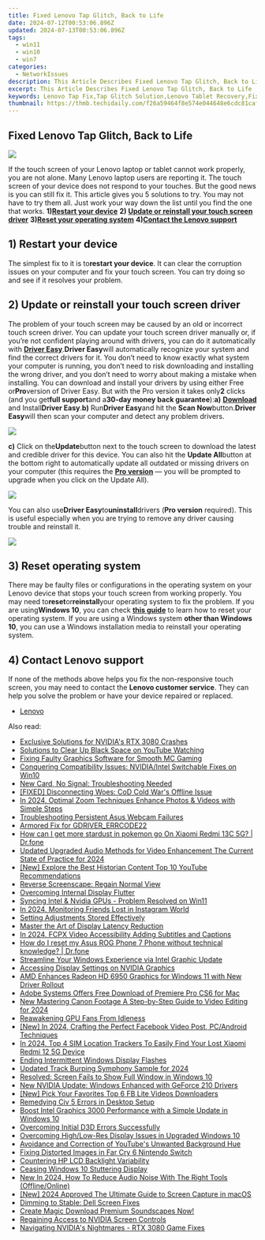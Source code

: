 ```yaml
---
title: Fixed Lenovo Tap Glitch, Back to Life
date: 2024-07-12T00:53:06.896Z
updated: 2024-07-13T00:53:06.896Z
tags:
  - win11
  - win10
  - win7
categories:
  - NetworkIssues
description: This Article Describes Fixed Lenovo Tap Glitch, Back to Life
excerpt: This Article Describes Fixed Lenovo Tap Glitch, Back to Life
keywords: Lenovo Tap Fix,Tap Glitch Solution,Lenovo Tablet Recovery,Fix Lenovo Touch Screen Glitch,Lenovo Tap Reset Troubleshoot,Tap Glitch Repair Lenovo,Lenovo Tablet Stability Update
thumbnail: https://thmb.techidaily.com/f26a59464f8e574e044648e6cdc81caf2b237e34a022cd9f7fc07fa743d91c68.jpg
---
```


## Fixed Lenovo Tap Glitch, Back to Life

![](https://images.drivereasy.com/wp-content/uploads/2017/10/img_59dad8de1a27e.jpg)

If the touch screen of your Lenovo laptop or tablet cannot work properly, you are not alone. Many Lenovo laptop users are reporting it. The touch screen of your device does not respond to your touches. But the good news is you can still fix it. This article gives you 5 solutions to try. You may not have to try them all. Just work your way down the list until you find the one that works. **1)[Restart your device](#a)**   **2) [Update or reinstall your touch screen driver](#b)**   **3)[Reset your operating system](#c)**   **4)[Contact the Lenovo support](#d)**

## 1) Restart your device

The simplest fix to it is to**restart your device**. It can clear the corruption issues on your computer and fix your touch screen. You can try doing so and see if it resolves your problem.

## 2) Update or reinstall your touch screen driver

The problem of your touch screen may be caused by an old or incorrect touch screen driver. You can update your touch screen driver manually or, if you’re not confident playing around with drivers, you can do it automatically with [**Driver Easy**](https://tools.techidaily.com/drivereasy/download/).**Driver Easy**will automatically recognize your system and find the correct drivers for it. You don’t need to know exactly what system your computer is running, you don’t need to risk downloading and installing the wrong driver, and you don’t need to worry about making a mistake when installing. You can download and install your drivers by using either Free or**Pro**version of Driver Easy. But with the Pro version it takes only**2** clicks (and you get**full support**and a**30-day money back guarantee**):**a)** [**Download**](https://tools.techidaily.com/drivereasy/download/) and Install**Driver Easy**.**b)** Run**Driver Easy**and hit the **Scan Now**button.**Driver Easy**will then scan your computer and detect any problem drivers.

![](https://images.drivereasy.com/wp-content/uploads/2017/07/img_59682e9883633.png)

**c)** Click on the**Update**button next to the touch screen to download the latest and credible driver for this device. You can also hit the **Update All**button at the bottom right to automatically update all outdated or missing drivers on your computer (this requires the **[Pro version](https://tools.techidaily.com/drivereasy/download/)**  — you will be prompted to upgrade when you click on the Update All).

![](https://images.drivereasy.com/wp-content/uploads/2017/07/img_5979a663c6152.jpg)

You can also use**Driver Easy**to**uninstall**drivers (**Pro version** required). This is useful especially when you are trying to remove any driver causing trouble and reinstall it.

![](https://images.drivereasy.com/wp-content/uploads/2017/07/img_5979a6ab021f5.jpg)

## 3) Reset operating system

There may be faulty files or configurations in the operating system on your Lenovo device that stops your touch screen from working properly. You may need to**reset**or**reinstall**your operating system to fix the problem. If you are using**Windows 10**, you can check [**this guide**](https://tools.techidaily.com/drivereasy/download/) to learn how to reset your operating system. If you are using a Windows system **other than Windows 10**, you can use a Windows installation media to reinstall your operating system.

## 4) Contact Lenovo support

If none of the methods above helps you fix the non-responsive touch screen, you may need to contact the **Lenovo customer service**. They can help you solve the problem or have your device repaired or replaced.

* [Lenovo](https://tools.techidaily.com/drivereasy/download/)

<ins class="adsbygoogle"
     style="display:block"
     data-ad-format="autorelaxed"
     data-ad-client="ca-pub-7571918770474297"
     data-ad-slot="1223367746"></ins>



<ins class="adsbygoogle"
     style="display:block"
     data-ad-client="ca-pub-7571918770474297"
     data-ad-slot="8358498916"
     data-ad-format="auto"
     data-full-width-responsive="true"></ins>



<span class="atpl-alsoreadstyle">Also read:</span>
<div><ul>
<li><a href="https://network-issues.techidaily.com/exclusive-solutions-for-nvidias-rtx-3080-crashes/"><u>Exclusive Solutions for NVIDIA's RTX 3080 Crashes</u></a></li>
<li><a href="https://youtube-videos.techidaily.com/solutions-to-clear-up-black-space-on-youtube-watching/"><u>Solutions to Clear Up Black Space on YouTube Watching</u></a></li>
<li><a href="https://network-issues.techidaily.com/fixing-faulty-graphics-software-for-smooth-mc-gaming/"><u>Fixing Faulty Graphics Software for Smooth MC Gaming</u></a></li>
<li><a href="https://network-issues.techidaily.com/conquering-compatibility-issues-nvidiaintel-switchable-fixes-on-win10/"><u>Conquering Compatibility Issues: NVIDIA/Intel Switchable Fixes on Win10</u></a></li>
<li><a href="https://network-issues.techidaily.com/new-card-no-signal-troubleshooting-needed/"><u>New Card, No Signal: Troubleshooting Needed</u></a></li>
<li><a href="https://network-issues.techidaily.com/fixed-disconnecting-woes-cod-cold-wars-offline-issue/"><u>[FIXED] Disconnecting Woes: CoD Cold War's Offline Issue</u></a></li>
<li><a href="https://extra-skills.techidaily.com/in-2024-optimal-zoom-techniques-enhance-photos-and-videos-with-simple-steps/"><u>In 2024, Optimal Zoom Techniques  Enhance Photos & Videos with Simple Steps</u></a></li>
<li><a href="https://network-issues.techidaily.com/troubleshooting-persistent-asus-webcam-failures/"><u>Troubleshooting Persistent Asus Webcam Failures</u></a></li>
<li><a href="https://network-issues.techidaily.com/armored-fix-for-gdrivererrcode22/"><u>Armored Fix for GDRIVER_ERRCODE22</u></a></li>
<li><a href="https://android-pokemon-go.techidaily.com/how-can-i-get-more-stardust-in-pokemon-go-on-xiaomi-redmi-13c-5g-drfone-by-drfone-virtual-android/"><u>How can I get more stardust in pokemon go On Xiaomi Redmi 13C 5G? | Dr.fone</u></a></li>
<li><a href="https://sound-tweaking.techidaily.com/updated-upgraded-audio-methods-for-video-enhancement-the-current-state-of-practice-for-2024/"><u>Updated Upgraded Audio Methods for Video Enhancement The Current State of Practice for 2024</u></a></li>
<li><a href="https://youtube-stream.techidaily.com/new-explore-the-best-historian-content-top-10-youtube-recommendations/"><u>[New] Explore the Best Historian Content  Top 10 YouTube Recommendations</u></a></li>
<li><a href="https://network-issues.techidaily.com/reverse-screenscape-regain-normal-view/"><u>Reverse Screenscape: Regain Normal View</u></a></li>
<li><a href="https://network-issues.techidaily.com/overcoming-internal-display-flutter/"><u>Overcoming Internal Display Flutter</u></a></li>
<li><a href="https://network-issues.techidaily.com/syncing-intel-and-nvidia-gpus-problem-resolved-on-win11/"><u>Syncing Intel & Nvidia GPUs - Problem Resolved on Win11</u></a></li>
<li><a href="https://instagram-clips.techidaily.com/in-2024-monitoring-friends-lost-in-instagram-world/"><u>In 2024, Monitoring Friends Lost in Instagram World</u></a></li>
<li><a href="https://network-issues.techidaily.com/setting-adjustments-stored-effectively/"><u>Setting Adjustments Stored Effectively</u></a></li>
<li><a href="https://network-issues.techidaily.com/master-the-art-of-display-latency-reduction/"><u>Master the Art of Display Latency Reduction</u></a></li>
<li><a href="https://ai-vdieo-software.techidaily.com/in-2024-fcpx-video-accessibility-adding-subtitles-and-captions/"><u>In 2024, FCPX Video Accessibility Adding Subtitles and Captions</u></a></li>
<li><a href="https://techidaily.com/how-do-i-reset-my-asus-rog-phone-7-phone-without-technical-knowledge-drfone-by-drfone-reset-android-reset-android/"><u>How do I reset my Asus ROG Phone 7 Phone without technical knowledge? | Dr.fone</u></a></li>
<li><a href="https://network-issues.techidaily.com/streamline-your-windows-experience-via-intel-graphic-update/"><u>Streamline Your Windows Experience via Intel Graphic Update</u></a></li>
<li><a href="https://network-issues.techidaily.com/accessing-display-settings-on-nvidia-graphics/"><u>Accessing Display Settings on NVIDIA Graphics</u></a></li>
<li><a href="https://network-issues.techidaily.com/amd-enhances-radeon-hd-6950-graphics-for-windows-11-with-new-driver-rollout/"><u>AMD Enhances Radeon HD 6950 Graphics for Windows 11 with New Driver Rollout</u></a></li>
<li><a href="https://video-ai-editor.techidaily.com/adobe-systems-offers-free-download-of-premiere-pro-cs6-for-mac/"><u>Adobe Systems Offers Free Download of Premiere Pro CS6 for Mac</u></a></li>
<li><a href="https://video-content-creator.techidaily.com/new-mastering-canon-footage-a-step-by-step-guide-to-video-editing-for-2024/"><u>New Mastering Canon Footage A Step-by-Step Guide to Video Editing for 2024</u></a></li>
<li><a href="https://network-issues.techidaily.com/reawakening-gpu-fans-from-idleness/"><u>Reawakening GPU Fans From Idleness</u></a></li>
<li><a href="https://facebook-video-content.techidaily.com/new-in-2024-crafting-the-perfect-facebook-video-post-pcandroid-techniques/"><u>[New] In 2024, Crafting the Perfect Facebook Video Post, PC/Android Techniques</u></a></li>
<li><a href="https://unlock-android.techidaily.com/in-2024-top-4-sim-location-trackers-to-easily-find-your-lost-xiaomi-redmi-12-5g-device-by-drfone-android/"><u>In 2024, Top 4 SIM Location Trackers To Easily Find Your Lost Xiaomi Redmi 12 5G Device</u></a></li>
<li><a href="https://network-issues.techidaily.com/ending-intermittent-windows-display-flashes/"><u>Ending Intermittent Windows Display Flashes</u></a></li>
<li><a href="https://audio-editing.techidaily.com/updated-track-burping-symphony-sample-for-2024/"><u>Updated Track Burping Symphony Sample for 2024</u></a></li>
<li><a href="https://network-issues.techidaily.com/resolved-screen-fails-to-show-full-window-in-windows-10/"><u>Resolved: Screen Fails to Show Full Window in Windows 10</u></a></li>
<li><a href="https://network-issues.techidaily.com/new-nvidia-update-windows-enhanced-with-geforce-210-drivers/"><u>New NVIDIA Update: Windows Enhanced with GeForce 210 Drivers</u></a></li>
<li><a href="https://facebook-video-files.techidaily.com/new-pick-your-favorites-top-6-fb-lite-videos-downloaders/"><u>[New] Pick Your Favorites  Top 6 FB Lite Videos Downloaders</u></a></li>
<li><a href="https://network-issues.techidaily.com/remedying-civ-5-errors-in-desktop-setup/"><u>Remedying Civ 5 Errors in Desktop Setup</u></a></li>
<li><a href="https://network-issues.techidaily.com/boost-intel-graphics-3000-performance-with-a-simple-update-in-windows-10/"><u>Boost Intel Graphics 3000 Performance with a Simple Update in Windows 10</u></a></li>
<li><a href="https://network-issues.techidaily.com/overcoming-initial-d3d-errors-successfully/"><u>Overcoming Initial D3D Errors Successfully</u></a></li>
<li><a href="https://network-issues.techidaily.com/overcoming-highlow-res-display-issues-in-upgraded-windows-10/"><u>Overcoming High/Low-Res Display Issues in Upgraded Windows 10</u></a></li>
<li><a href="https://network-issues.techidaily.com/avoidance-and-correction-of-youtubes-unwanted-background-hue/"><u>Avoidance and Correction of YouTube's Unwanted Background Hue</u></a></li>
<li><a href="https://network-issues.techidaily.com/fixing-distorted-images-in-far-cry-6-nintendo-switch/"><u>Fixing Distorted Images in Far Cry 6 Nintendo Switch</u></a></li>
<li><a href="https://network-issues.techidaily.com/countering-hp-lcd-backlight-variability/"><u>Countering HP LCD Backlight Variability</u></a></li>
<li><a href="https://network-issues.techidaily.com/ceasing-windows-10-stuttering-display/"><u>Ceasing Windows 10 Stuttering Display</u></a></li>
<li><a href="https://audio-shaping.techidaily.com/new-in-2024-how-to-reduce-audio-noise-with-the-right-tools-offlineonline/"><u>New In 2024, How To Reduce Audio Noise With The Right Tools (Offline/Online)</u></a></li>
<li><a href="https://visual-screen-recording.techidaily.com/new-2024-approved-the-ultimate-guide-to-screen-capture-in-macos/"><u>[New] 2024 Approved  The Ultimate Guide to Screen Capture in macOS</u></a></li>
<li><a href="https://network-issues.techidaily.com/dimming-to-stable-dell-screen-fixes/"><u>Dimming to Stable: Dell Screen Fixes</u></a></li>
<li><a href="https://youtube-videos.techidaily.com/1716464982468-create-magic-download-premium-soundscapes-now/"><u>Create Magic  Download Premium Soundscapes Now!</u></a></li>
<li><a href="https://network-issues.techidaily.com/regaining-access-to-nvidia-screen-controls/"><u>Regaining Access to NVIDIA Screen Controls</u></a></li>
<li><a href="https://network-issues.techidaily.com/navigating-nvidias-nightmares-rtx-3080-game-fixes/"><u>Navigating NVIDIA's Nightmares - RTX 3080 Game Fixes</u></a></li>
</ul></div>
